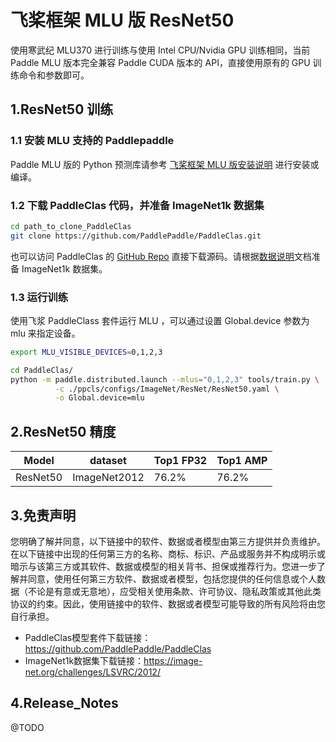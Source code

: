 # 飞桨框架 MLU 版 ResNet50 

使用寒武纪 MLU370 进行训练与使用 Intel CPU/Nvidia GPU 训练相同，当前 Paddle MLU 版本完全兼容 Paddle CUDA 版本的 API，直接使用原有的 GPU 训练命令和参数即可。

## 1.ResNet50 训练

### 1.1 安装 MLU 支持的 Paddlepaddle

Paddle MLU 版的 Python 预测库请参考 [飞桨框架 MLU 版安装说明](../../install/paddle_install_cn.md) 进行安装或编译。


### 1.2 下载 PaddleClas 代码，并准备 ImageNet1k 数据集

```bash
cd path_to_clone_PaddleClas
git clone https://github.com/PaddlePaddle/PaddleClas.git
```
也可以访问 PaddleClas 的 [GitHub Repo](https://github.com/PaddlePaddle/PaddleClas) 直接下载源码。请根据[数据说明](https://github.com/PaddlePaddle/PaddleClas/blob/release/2.4/docs/zh_CN/data_preparation/classification_dataset.md)文档准备 ImageNet1k 数据集。

### 1.3 运行训练

使用飞浆 PaddleClass 套件运行 MLU ，可以通过设置 Global.device 参数为 mlu 来指定设备。

```bash
export MLU_VISIBLE_DEVICES=0,1,2,3

cd PaddleClas/
python -m paddle.distributed.launch --mlus="0,1,2,3" tools/train.py \
          -c ./ppcls/configs/ImageNet/ResNet/ResNet50.yaml \
          -o Global.device=mlu
```


## 2.ResNet50 精度
| Model | dataset |Top1 FP32| Top1 AMP | 
| ------------- | ------------- | ------------- | ------------- |
| ResNet50 | ImageNet2012 |76.2% | 76.2% |
## 3.免责声明
您明确了解并同意，以下链接中的软件、数据或者模型由第三方提供并负责维护。在以下链接中出现的任何第三方的名称、商标、标识、产品或服务并不构成明示或暗示与该第三方或其软件、数据或模型的相关背书、担保或推荐行为。您进一步了解并同意，使用任何第三方软件、数据或者模型，包括您提供的任何信息或个人数据（不论是有意或无意地），应受相关使用条款、许可协议、隐私政策或其他此类协议的约束。因此，使用链接中的软件、数据或者模型可能导致的所有风险将由您自行承担。
- PaddleClas模型套件下载链接：https://github.com/PaddlePaddle/PaddleClas
- ImageNet1k数据集下载链接：https://image-net.org/challenges/LSVRC/2012/

## 4.Release_Notes
@TODO

